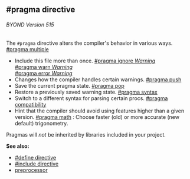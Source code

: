 ## #pragma directive 
###### BYOND Version 515



The `#pragma` directive alters the compiler\'s behavior in
various ways.
[#pragma multiple](/ref/DM/preprocessor/pragma/multiple.md) 
+   Include this file more than once.
[#pragma ignore *Warning*](/ref/DM/preprocessor/pragma/warn.md) \
[#pragma warn *Warning*](/ref/DM/preprocessor/pragma/warn.md) \
[#pragma error *Warning*](/ref/DM/preprocessor/pragma/warn.md) 
+   Changes how the compiler handles certain warnings.
[#pragma push](/ref/DM/preprocessor/pragma/push.md) 
+   Save the current pragma state.
[#pragma pop](/ref/DM/preprocessor/pragma/push.md) 
+   Restore a previously saved warning state.
[#pragma syntax](/ref/DM/preprocessor/pragma/syntax.md) 
+   Switch to a different syntax for parsing certain procs.
[#pragma compatibility](/ref/DM/preprocessor/pragma/compatibility.md) 
+   Hint that the compiler should avoid using features higher than a
    given version.
[#pragma math](/ref/DM/preprocessor/pragma/math.md) :   Choose faster (old) or more accurate (new default) trigonometry.


Pragmas will *not* be inherited by libraries included in your
project.

**See also:**
+   [#define directive](/ref/DM/preprocessor/define.md) 
+   [#include directive](/ref/DM/preprocessor/include.md) 
+   [preprocessor](/ref/DM/preprocessor.md) 
